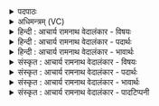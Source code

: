 <details><summary>पदपाठः</summary>

त्रिः꣢। अ꣣स्मै। सप्त꣢। धे꣣न꣡वः꣢। दु꣣दुह्रिरे। सत्या꣢म्। आ꣣शि꣡र꣢म्। आ꣣। शि꣡र꣢꣯म्। प꣣रमे꣢। व्यो꣢मन्। वि। ओ꣣मनि। चत्वा꣡रि꣢। अ꣣न्या꣢। अ꣣न्। या꣢। भु꣡व꣢꣯नानि। नि꣣र्णि꣡जे꣢। निः꣣। नि꣡जे꣢꣯। चा꣡रू꣢꣯णि। च꣣क्रे। य꣢त्। ऋ꣣तैः꣢। अ꣡व꣢꣯र्धत। ५६०।
</details>

<details><summary>अधिमन्त्रम् (VC)</summary>

- पवमानः सोमः
- रेणुर्वैश्वामित्रः
- जगती
- निषादः
- पावमानं काण्डम्
</details>

<details><summary>हिन्दी : आचार्य रामनाथ वेदालंकार - विषयः</summary>

अगले मन्त्र में यह वर्णन है कि स्तोता क्या फल प्राप्त करता है।
</details>

<details><summary>हिन्दी : आचार्य रामनाथ वेदालंकार - पदार्थः</summary>

पदार्थान्वयभाषाः -  (परमे) उत्कृष्ट (व्योमनि) हृदयाकाश में (अस्मै) इस स्तोता के लिए (त्रिः सप्त) इक्कीस छन्दोंवाली (धेनवः) वेदवाणी रूप गौएँ (सत्याम् आशिरम्) सत्य रूप दूध को (दुदुह्रिरे) देती हैं। (यत्) जब यह स्तोता (ऋतैः) सत्य ज्ञानों और सत्य कर्मों से (अवर्द्धत) वृद्धि को प्राप्त करता है, तब (निर्णिजे) अपने आत्मा के शोधन वा पोषण के लिए (चत्वारि) चार (अन्या) अन्य (चारूणि) सुरम्य (भुवनानि) धर्म, अर्थ, काम, मोक्ष रूप भुवनों को (चक्रे) उत्पन्न कर लेता है ॥७॥ धेनु निघण्टु (१।११) में वाणीवाची नामों में पठित है। ताण्ड्य एवं गोपथब्राह्मण में भी कहा है कि ‘वाणी ही धेनु है’ (तां० ब्रा० १८।९।२१, गो० पू० २।२१)। अथवा वेदवाणी में धेनुत्व का आरोप होने से तथा उपमेय का उपमान द्वारा निगरण होने से अतिशयोक्ति अलङ्कार है ॥७॥
</details>

<details><summary>हिन्दी : आचार्य रामनाथ वेदालंकार - भावार्थः</summary>

भावार्थभाषाः -  सात गायत्र्यादि छन्द, सात अतिजगत्यादि छन्द और सात कृत्यादि छन्द मिलकर इक्कीस छन्द वेद में होते हैं। उन छन्दोंवाली इक्कीस प्रकार की वेदवाणियाँ मानो साक्षात् गौएँ हैं, जो अपने सेवक को सत्यज्ञानरूप और सत्कर्तव्यबोध रूप दूध देती हैं, जिससे परिपुष्ट हुआ वह धर्मार्थकाम-मोक्षरूप भुवनों में निवास करता हुआ जीवन की सफलता को प्राप्त कर लेता है ॥७॥
</details>

<details><summary>संस्कृत : आचार्य रामनाथ वेदालंकार - विषयः</summary>

अथ स्तोता किं फलं प्राप्नोतीत्याह।
</details>

<details><summary>संस्कृत : आचार्य रामनाथ वेदालंकार - पदार्थः</summary>

पदार्थान्वयभाषाः -  (परमे) उत्कृष्टे (व्योमनि) हृदयाकाशे (अस्मै) स्तोत्रे जनाय (त्रिः सप्त) एकविंशतिसंख्यका एकविंशतिच्छन्दोयुताः (धेनवः) वेदवाग्रूपा गावः (सत्याम् आशिरम्) सत्यरूपं दुग्धम् (दुदुह्रिरे) दुहन्ति। अत्र ‘बहुलं छन्दसि। अ० ७।१।८’ इति रुडागमः। (यत्) यदा एष (ऋतैः) सत्यैः ज्ञानकर्मभिः (अवर्द्धत) वृद्धिं गच्छति, तदायम् (निर्णिजे) आत्मनः शोधनाय पोषणाय वा। णिजिर् शौचपोषणयोः। चत्वारि चतुःसंख्यकानि (अन्या) अन्यानि (चारूणि) सुरम्याणि (भुवनानि) धर्मार्थकाममोक्षरूपाणि (चक्रे) सम्पादयति ॥७॥२ धेनुः इति वाङ्नामसु पठितम्। निघं० १।११। ‘वाग् वै धेनुः’ इति च ब्राह्मणम्, तां० ब्रा० १८।९।२१, गो० पू० २।२१। यद्वा वेदवाचि धेनुत्वारापोद्, उपमेयस्योपमानेन निगरणाच्चातिशयोक्तिरलङ्कारः ॥७॥
</details>

<details><summary>संस्कृत : आचार्य रामनाथ वेदालंकार - भावार्थः</summary>

भावार्थभाषाः -  सप्त गायत्र्यादीनि सप्त अतिजगत्यादीनि सप्त च कृत्यादीनि मिलित्वा एकविंशतिश्छन्दांसि भवन्ति। तन्मय्य एकविंशतिविधा वेदवाचः साक्षाद् धेनव इव सन्ति, याः स्वगोपालाय सत्यज्ञानरूपं सत्कर्तव्यबोधरूपं च पयः प्रयच्छन्ति, येन परिपुष्टः स धर्मार्थकाममोक्षरूपेषु चतुर्षु भुवनेषु कृतनिवासो जीवनसाफल्यमधिगच्छति ॥७॥
</details>

<details><summary>संस्कृत : आचार्य रामनाथ वेदालंकार - पादटिप्पनी</summary>

टिप्पणी:   १. ऋ० ९।७०।१ ‘दुदुह्रिरे, परमे’ इत्यत्र क्रमेण ‘दुदुह्रे, पूर्व्ये’ इति पाठः। २. विवरणकार एतामृचमेवं व्याचष्टे—“अस्मै सोमाय सप्त धेनवः सप्त छन्दांसि, त्रिः प्रातःसवनमाध्यन्दिनसवनतृतीयसवनेषु दुदुह्रिरे। अथवा त्रिः त्रिभिः सवनैः सप्त धेनवः सप्त होत्रा वषट्कारिणः—होता, मैत्रावरुणः ब्राह्मणाच्छंसी, पोता, नेष्टा, अच्छावाकः, आग्नीध्रः—एतेषां वाचः दुह्यन्ते। सत्याम् आशिरम् आश्रयणीयं मिश्रणं वा। परमे प्रकृष्टे व्योमनि व्याप्तिस्थाने यज्ञे वा। चत्वारि अग्निष्टोमः, उक्थ्यः, षोडशी, अतिरात्रश्चतुर्थः। अथवा पृथिवी, अन्तरिक्षं द्यौर्दिश इति। अथवा चत्वारो वेदाः। अथवा चत्वारो महर्त्विजः, अथवा चत्वारः समुद्राः। अन्या भुवनानि निर्णिजे चतुर्दश भुवनानि। सप्त भूरादयो लोकाः, सप्त पातालानि। तान्यपि चारूणि चक्रे कृतवान्। केन प्रकारेण ? यद् ऋतैः अन्नैः यज्ञैः सत्यैर्वा अवर्धत। अथवा त्रिः अस्मै सप्त धेनवः सप्त रश्मयः दुदुह्रिरे। अथवा सप्ताश्वाः। अथवा सप्त पावकजिह्वाः, सप्त मातरो वा, सप्त भूरादयो लोकाः, सप्त पातालानि, सप्त सोमसंस्थाः, सप्त समुद्राः, सप्त द्वीपानि, सप्त स्वराः—एताः दुदुह्रिरे। सत्याम् आशिरम् उदकं परमे व्योमनि। चत्वारि अन्या भुवनानि पृथिव्यादीनि चारूणि चक्रे। यद् ऋतैः यज्ञैः अवर्धत इति। अथवा त्रिः अस्मै सप्त धेनवः सप्त प्राणाः शीर्षण्या ईरिताः उत्पत्तिस्थितिप्रलयेषु। सत्याम् अवितथाम्। आशिरं ज्ञानम्। चत्वारि अन्यानि भुवनानि जाग्रत्स्वप्नसुषुप्तितुरीयासु अद्वैतावस्थेति। यद् ऋतैर्जनैः अवर्धत विज्ञानाय” इति। अथ भरतः—“त्रिः सप्त एकविंशतिः, धेनवः छन्दांसि माध्यमिकवाग्रूपेण अवतिष्ठन्ते इत्येतत्—‘अयं स शिङ्क्ते येन गौरभीवृता’ ऋ० १।१६४।२९ इत्यस्यामृचि ज्ञायते। वाचः छन्दांस्यभिव्यक्तिस्थानानीति वाचः छन्दोवृष्टिः। चत्वारि अन्या अन्यानि भुवनानि उदकानि। अस्य निर्णिजे रूपाय भवन्ति। एकं वासतीवरं त्रीणि ऐकधनानीति भुवनचतुष्टयम्। अयं च सोमः चारूणि भद्राणि चक्रे करोति यजमानानाम्, यत् यदा ऋतैः उदकैः अवर्धत वर्धते। तदा चारूणि चक्रे” इति। अथ सायणः—“परमे उत्कृष्टे व्योमनि विविधम् ओम अवनं गमनं देवानामत्रेति व्योमा यज्ञः तस्मिन् स्थिताय। यद्वा परमे व्योमनि अन्तरिक्षे वर्तमानाय। त्रिः सप्त एकविंशतिसंख्याकाः धेनवः प्रीणयित्र्यो गावः....। यद्वा त्रिः सप्त द्वादशमासाः, पञ्चर्तवः, त्रय इमे लोकाः, असावादित्य एकविंश इति। एतैः सर्वैः सह गोषु पय उत्पाद्यते तद् गावो दुहन्तीति। चत्वारि भुवना उदकानि वसतीवरीस्तिस्रश्चैकधना इति चतुःसंख्यानि...। निर्णिजे निर्णेजनाय परिशोधनाय परिपोषणाय वा...। ऋतैः यज्ञैः” इति।
</details>
